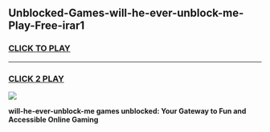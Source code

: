 
## Unblocked-Games-will-he-ever-unblock-me-Play-Free-irar1
<h3>
<a href="https://premium76.site?title=will-he-ever-unblock-me&ref=20M">CLICK TO PLAY</a></h3>
<hr>

<h3>
<a href="https://premium76.site?title=will-he-ever-unblock-me&ref=20M">CLICK 2 PLAY</a>
  
</h3>

<a href="https://premium76.site?title=will-he-ever-unblock-me&ref=19M"><img src="https://clearcache.store/games.png"></a>


**will-he-ever-unblock-me games unblocked: Your Gateway to Fun and Accessible Online Gaming**
